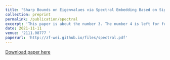 ```yaml
---
title: "Sharp Bounds on Eigenvalues via Spectral Embedding Based on Signless Laplacians"
collection: preprint
permalink: /publication/spectral
excerpt: 'This paper is about the number 3. The number 4 is left for future work.'
date: 2021-11-11
venue: '2111.08777 '
paperurl: 'http://zf-wei.github.io/files/spectral.pdf'
---
```


[Download paper here](zf-wei.github.io/files/spectral.pdf)
